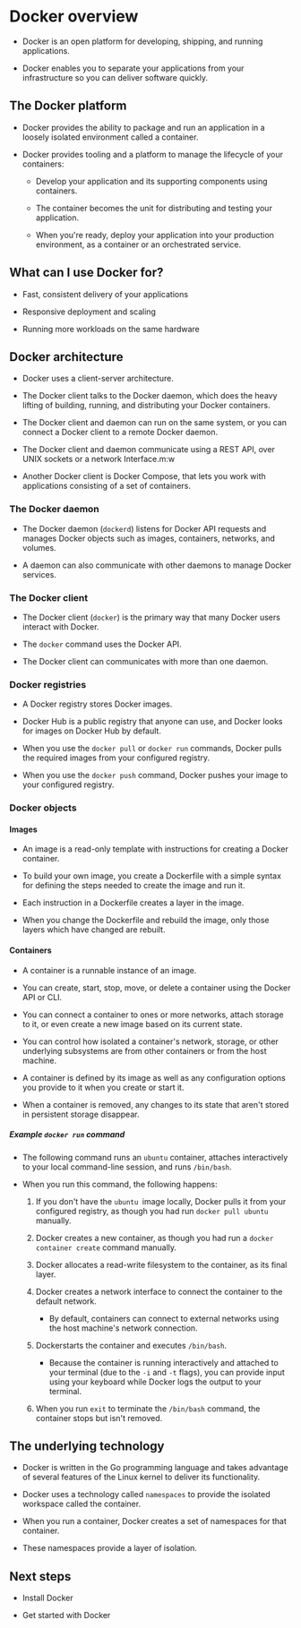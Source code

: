 # Docker overview

- Docker is an open platform for developing, shipping, and running applications.

- Docker enables you to separate your applications from your infrastructure so you can deliver software quickly.

## The Docker platform

- Docker provides the ability to package and run an application in a loosely isolated environment called a container.

- Docker provides tooling and a platform to manage the lifecycle of your containers:

    - Develop your application and its supporting components using containers.

    - The container becomes the unit for distributing and testing your application.

    - When you're ready, deploy your application into your production environment, as a container or an orchestrated service.

## What can I use Docker for?

- Fast, consistent delivery of your applications

- Responsive deployment and scaling

- Running more workloads on the same hardware

## Docker architecture

- Docker uses a client-server architecture.

- The Docker client talks to the Docker daemon, which does the heavy lifting of building, running, and distributing your Docker containers.

- The Docker client and daemon can run on the same system, or you can connect a Docker client to a remote Docker daemon.

- The Docker client and daemon communicate using a REST API, over UNIX sockets or a network Interface.m:w

- Another Docker client is Docker Compose,  that lets you work with applications consisting of a set of containers.

### The Docker daemon

- The Docker daemon (`dockerd`) listens for Docker API requests and manages Docker objects such as images, containers, networks, and volumes.

- A daemon can also communicate with other daemons to manage Docker services.

### The Docker client

- The Docker client (`docker`) is the primary way that many Docker users interact with Docker.

- The `docker` command uses the Docker API.

- The Docker client can communicates with more than one daemon.

### Docker registries

- A Docker registry stores Docker images.

- Docker Hub is a public registry that anyone can use, and Docker looks for images on Docker Hub by default.

- When you use the `docker pull` or `docker run` commands, Docker pulls the required images from your configured registry.

- When you use the `docker push` command, Docker pushes your image to your configured registry.

### Docker objects

#### Images

- An image is a read-only template with instructions for creating a Docker container.

- To build your own image, you create a Dockerfile with a simple syntax for defining the steps needed to create the image and run it.

- Each instruction in a Dockerfile creates a layer in the image.

- When you change the Dockerfile and rebuild the image, only those layers which have changed are rebuilt.

#### Containers

- A container is a runnable instance of an image.

- You can create, start, stop, move, or delete a container using the Docker API or CLI.

- You can connect a container to ones or more networks, attach storage to it, or even create a new image based on its current state.

- You can control how isolated a container's network, storage, or other underlying subsystems are from other containers or from the host machine.

- A container is defined by its image as well as any configuration options you provide to it when you create or start it.

- When a container is removed, any changes to its state that aren't stored in persistent storage disappear.

##### Example `docker run` command

- The following command runs an `ubuntu` container, attaches interactively to your local command-line session, and runs `/bin/bash`.

- When you run this command, the following happens:

    1. If you don't have the `ubuntu `image locally, Docker pulls it from your configured registry, as though you had run `docker pull ubuntu` manually.

    2. Docker creates a new container, as though you had run a `docker container create` command manually.

    3. Docker allocates a read-write filesystem to the container, as its final layer.

    4. Docker creates a network interface to connect the container to the default network.

        - By default, containers can connect to external networks using the host machine's network connection.

    5. Dockerstarts the container and executes `/bin/bash`.

        - Because the container is running interactively and attached to your terminal (due to the `-i` and `-t` flags), you can provide input using your keyboard while Docker logs the output to your terminal.

    6. When you run `exit` to terminate the `/bin/bash` command, the container stops but isn't removed.

## The underlying technology

- Docker is written in the Go programming language and takes advantage of several features of the Linux kernel to deliver its functionality.

- Docker uses a technology called `namespaces` to provide the isolated workspace called the container.

- When you run a container, Docker creates a set of namespaces for that container.

- These namespaces provide a layer of isolation.

## Next steps

- Install Docker

- Get started with Docker
